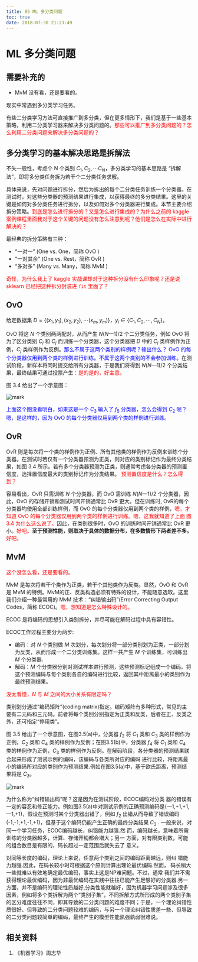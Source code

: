 ```yaml
---
title: 05 ML 多分类问题
toc: true
date: 2018-07-30 21:23:49
---
```


# ML 多分类问题

## 需要补充的

- MvM 没有看，还是要看的。


现实中常遇到多分类学习任务。

有些二分类学习方法可直接推广到多分类，但在更多情形下，我们是基于一些基本策略，利用二分类学习器来解决多分类问题的。<span style="color:red;">那些可以推广到多分类问题的？怎么利用二分类问题来解决多分类问题的？</span>


## 多分类学习的基本解决思路是拆解法

不失一般性，考虑个 N 个类别 $C_1,C_2,\cdots C_N$，多分类学习的基本思路是 “拆解法”，即将多分类任务拆为若干个二分类任务求解。

具体来说，先对问题进行拆分，然后为拆出的每个二分类任务训练一个分类器。在测试时，对这些分类器的预测结果进行集成，以获得最终的多分类结果。这里的关键是如何对多分类任务进行拆分，以及如何对多个分类器进行集成。本节主要介绍拆分策略。<span style="color:red;">到底是怎么进行拆分的？又是怎么进行集成的？为什么之前的 kaggle 案例课程里面我对于这个关键的问题没有怎么注意到呢？他们是怎么在实际中进行解决的？</span>

最经典的拆分策略有三种：

- “一对一” (One vs. One，简称 OvO )
- “一对其余” (One vs. Rest，简称 OvR )
- “多对多” (Many vs. Many，简称 MvM )

<span style="color:red;">奇怪，为什么我上了 kaggle 实战课却对于这种拆分没有什么印象呢？还是说 sklearn 已经把这种拆分封装进 `fit` 里面了？</span>

## OvO

给定数据集 $D=\{(x_1,y_1),(x_2,y_2),\cdots (x_m,y_m)\}$，$y_i\in \{C_1,C_2,\cdots ,C_N\}$。

OvO 将这 $N$ 个类别两两配对，从而产生 $N(N— 1)/2$ 个二分类任务，例如 OvO 将为了区分类别 $C_i$ 和 $C_j$ 而训练一个分类器，这个分类器把 $D$ 中的 $C_i$ 类样例作为正例，$C_j$ 类样例作为反例。<span style="color:blue;">那么不属于这两个类别的样例呢？输出什么？ OvO 的每个分类器仅用到两个类的样例进行训练。不属于这两个类别的不会参加训练。</span>在测试阶段，新样本将同时提交给所有分类器，于是我们将得到 $N(N—1)/2$ 个分类结果，最终结果可通过投票产生：<span style="color:red;">是的是的，好主意。</span>

图 3.4 给出了一个示意图：

![mark](http://images.iterate.site/blog/image/180626/7503AgaL97.png?imageslim)

<span style="color:blue;">上面这个图没看明白，如果这是一个 $C_3$ 输入了 $f_5$ 分类器，怎么会得到 $C_2$ 呢？嗯，是这样的，因为 OvO 的每个分类器仅用到两个类的样例进行训练。</span>

## OvR

OvR 则是每次将一个类的样例作为正例、所有其他类的样例作为反例来训练个分类器。在测试时若仅有一个分类器预测为正类，则对应的类别标记作为最终分类结果，如图 3.4 所示。若有多个分类器预测为正类，则通常考虑各分类器的预测置信度，选择置信度最大的类别标记作为分类结果。 <span style="color:red;">预测置信度是什么？怎么得到？</span>

容易看出，OvR 只需训练 $N$ 个分类器，而 OvO 需训练 $N(N— 1)/2$ 个分类器，因此，OvO 的存储开销和测试时间开销通常比 OvR 更大。但在训练时, OvR的每个分类器均使用全部训练样例，而 OvO 的每个分类器仅用到两个类的样例，<span style="color:red;">嗯，才知道 OvO 的每个分类器仅用到两个类的样例进行训练。嗯，这我就知道了上面 图3.4 为什么这么说了。</span>因此，在类别很多时，OvO 的训练时间开销通常比 OvR 更小。<span style="color:red;">好吧。</span>**至于预测性能，则取决于具体的数据分布，在多数情形下两者差不多。**<span style="color:red;">好吧。</span>

## MvM

<span style="color:red;">这个没怎么看，还是要看的。</span>

MvM 是每次将若干个类作为正类，若干个其他类作为反类。显然，OvO 和 OvR 是 MvM 的特例。MvM的正、反类构造必须有特殊的设计，不能随意选取。这里我们介绍一种最常用的 MvM 技术：“纠错输出码”(Error Correcting Output Codes，简称 ECOC)。<span style="color:red;">嗯，想知道是怎么特殊设计的。</span>

ECOC 是将编码的思想引入类别拆分，并尽可能在解码过程中具有容错性。

ECOC工作过程主要分为两步:

- 编码：对 $N$ 个类别做 $M$ 次划分，每次划分将一部分类别划为正类，一部分划为反类，从而形成一个二分类训练集。这样一共产生 $M$ 个训练集，可训练出 $M$ 个分类器.
- 解码：$M$ 个分类器分别对测试样本进行预测，这些预测标记组成一个编码。将这个预测编码与每个类别各自的编码进行比较，返回其中距离最小的类别作为最终预测结果。

<span style="color:red;">没太看懂，$N$ 与 $M$ 之间的大小关系有限定吗？</span>

类别划分通过“编码矩阵”(coding matrix)指定。编码矩阵有多种形式，常见的主要有二元码和三元码。前者将每个类别分别指定为正类和反类，后者在正、反类之外，还可指定“停用类”。

图 3.5 给出了一个示意图，在图3.5(a)中，分类器 $f_2$ 将 $C_1$ 类和 $C_3$ 类的样例作为正例，$C_2$ 类和 $C_4$ 类的样例作为反例；在图3.5(b)中，分类器  $f_4$ 将 $C_1$ 类和 $C_4$ 类的样例作为正例，$C_3$ 类的样例作为反例。在解码阶段，各分类器的预测结果联合起来形成了测试示例的编码，该编码与各类所对应的编码 进行比较，将距离最小的编码所对应的类别作为预测结果.例如在图3.5(a)中，基于欧氏距离，预测结果将是 $C_3$。

![mark](http://images.iterate.site/blog/image/180626/dfJ5aKdcb6.png?imageslim)


为什么称为“纠错输出码”呢？这是因为在测试阶段，ECOC编码对分类 器的错误有一定的容忍和修正能力。例如图3.5(a)中对测试示例的正确预测编码是(―1,+1,+1,—1,+1)，假设在预测时某个分类器出错了，例如 $f_2$ 出错从而导致了错误编码 (-1,-1,+1,-1,+1)，但基于这个编码仍能产生正确的最终分类结果 $C_3$ . —般来说，对同一个学习任务，ECOC编码越长，纠错能力越强.然 而，编码越长，意味着所需训练的分类器越多，计算、存储开销都会増大；另一 方面，对有限类别数，可能的组合数目是有限的，码长超过一定范围后就失去了 意义。

对同等长度的编码，理论上来说，任意两个类别之间的编码距离越远，则纠 错能力越强.因此，在码长较小时可根据这个原则计算出理论最优编码.然而， 码长稍大一些就难以有效地确定最优编码，事实上这是NP难问题。不过，通常 我们并不需获得理论最优编码，因为非最优编码在实践中往往已能产生足够好的分类器.另一方面，并不是编码的理论性质越好,分类性能就越好，因为机器学习问题涉及很多因素，例如将多个类拆解为两个“类别子集”，不同拆解方式所形成的两个类别子集的区分难度往往不同，即其导致的二分类问题的难度不同；于是，一个理论纠错性质很好、但导致的二分类问题较难的编码，与另一个理论纠错性质差一些、但导致的二分类问题较简单的编码，最终产生的模型性能孰强孰弱很难说。



## 相关资料

1. 《机器学习》周志华
